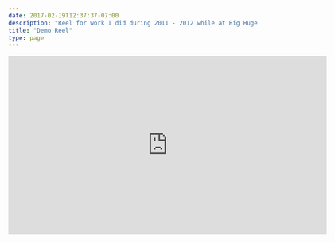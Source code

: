 ```yaml
---
date: 2017-02-19T12:37:37-07:00
description: "Reel for work I did during 2011 - 2012 while at Big Huge games."
title: "Demo Reel"
type: page
---
```


<iframe src="https://player.vimeo.com/video/43263680" width="640" height="360" frameborder="0" webkitallowfullscreen mozallowfullscreen allowfullscreen></iframe>
